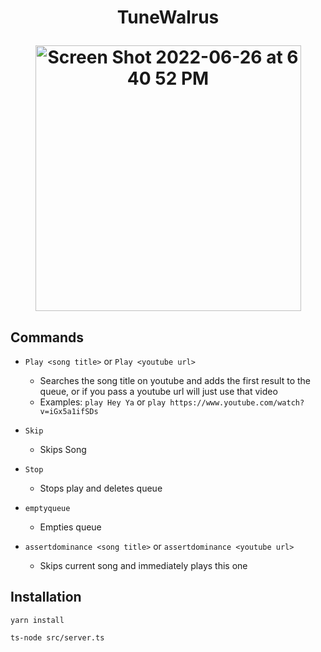<h1 align="center"> TuneWalrus <p align="center">
<img width="425" alt="Screen Shot 2022-06-26 at 6 40 52 PM" src="https://user-images.githubusercontent.com/35173688/175836460-3d46b471-b7f0-4b80-b8ee-50f1f2ef3651.png">
</p></h1>

## Commands

- `Play <song title>` or `Play <youtube url>`

  - Searches the song title on youtube and adds the first result to the queue, or if you pass a youtube url will just use that video
  - Examples: `play Hey Ya` or `play https://www.youtube.com/watch?v=iGx5a1ifSDs`

- `Skip`
  - Skips Song
- `Stop`
  - Stops play and deletes queue
- `emptyqueue`
  - Empties queue
- `assertdominance <song title>` or `assertdominance <youtube url>`
  - Skips current song and immediately plays this one

## Installation

`yarn install`

`ts-node src/server.ts`

